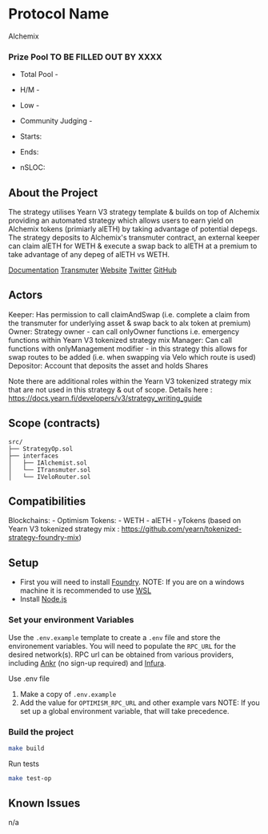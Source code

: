 # Protocol Name 
Alchemix

### Prize Pool TO BE FILLED OUT BY XXXX

- Total Pool - 
- H/M -  
- Low - 
- Community Judging - 

- Starts: 
- Ends: 

- nSLOC: 

[//]: # (contest-details-open)

## About the Project

The strategy utilises Yearn V3 strategy template & builds on top of Alchemix providing an automated strategy which allows users to earn yield on Alchemix tokens (primiarly alETH) by taking advantage of potential depegs. The strategy deposits to Alchemix's transmuter contract, an external keeper can claim alETH for WETH & execute a swap back to alETH at a premium to take advantage of any depeg of alETH vs WETH. 


[Documentation](https://docs.alchemix.fi/)
[Transmuter](https://docs.alchemix.fi/alchemix-ecosystem/transmuter)
[Website](https://alchemix.fi/)
[Twitter](www.twitter.com/AlchemixFi)
[GitHub](www.GitHub.com/account)

## Actors


Keeper: Has permission to call claimAndSwap (i.e. complete a claim from the transmuter for underlying asset & swap back to alx token at premium)
Owner: Strategy owner - can call onlyOwner functions i.e. emergency functions within Yearn V3 tokenized strategy mix
Manager: Can call functions with onlyManagement modifier - in this strategy this allows for swap routes to be added (i.e. when swapping via Velo which route is used)
Depositor: Account that deposits the asset and holds Shares

Note there are additional roles within the Yearn V3 tokenized strategy mix that are not used in this strategy & out of scope.
Details here : https://docs.yearn.fi/developers/v3/strategy_writing_guide

[//]: # (contest-details-close)

[//]: # (scope-open)

## Scope (contracts)

```
src/
├── StrategyOp.sol
├── interfaces
│   ├── IAlchemist.sol
│   └── ITransmuter.sol
│   └── IVeloRouter.sol
```

## Compatibilities

Blockchains:
    - Optimism
Tokens:
    - WETH
    - alETH
    - yTokens (based on Yearn V3 tokenized strategy mix : https://github.com/yearn/tokenized-strategy-foundry-mix)


[//]: # (scope-close)

[//]: # (getting-started-open)

## Setup

- First you will need to install [Foundry](https://book.getfoundry.sh/getting-started/installation).
NOTE: If you are on a windows machine it is recommended to use [WSL](https://learn.microsoft.com/en-us/windows/wsl/install)
- Install [Node.js](https://nodejs.org/en/download/package-manager/)

### Set your environment Variables

Use the `.env.example` template to create a `.env` file and store the environement variables. You will need to populate the `RPC_URL` for the desired network(s). RPC url can be obtained from various providers, including [Ankr](https://www.ankr.com/rpc/) (no sign-up required) and [Infura](https://infura.io/).

Use .env file

1. Make a copy of `.env.example`
2. Add the value for `OPTIMISM_RPC_URL` and other example vars
     NOTE: If you set up a global environment variable, that will take precedence.

### Build the project

```sh
make build
```

Run tests

```sh
make test-op
```

## Known Issues

n/a